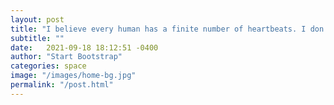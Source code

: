 ```yaml
---
layout: post
title: "I believe every human has a finite number of heartbeats. I don't intend to waste any of mine."
subtitle: ""
date:   2021-09-18 18:12:51 -0400
author: "Start Bootstrap"
categories: space
image: "/images/home-bg.jpg"
permalink: "/post.html"
---
```


